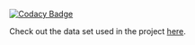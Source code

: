 [![Codacy Badge](https://api.codacy.com/project/badge/Grade/e88e357f5a174c4cb60f7d4f43492cc2)](https://www.codacy.com/manual/tmcbrigido/stackoverflow_survery_analysis?utm_source=github.com&amp;utm_medium=referral&amp;utm_content=tmcbrigido/stackoverflow_survery_analysis&amp;utm_campaign=Badge_Grade)

Check out the data set used in the project [here](https://stackoverflow.com/users/prediction-data?_ga=2.30532991.1165698549.1580848880-1311530265.1577027768).